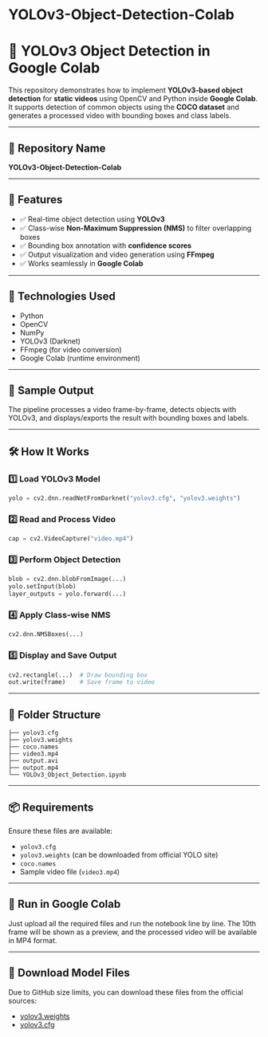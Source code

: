 # YOLOv3-Object-Detection-Colab
# 🎯 YOLOv3 Object Detection in Google Colab

This repository demonstrates how to implement **YOLOv3-based object detection** for **static videos** using OpenCV and Python inside **Google Colab**. It supports detection of common objects using the **COCO dataset** and generates a processed video with bounding boxes and class labels.

---

## 📁 Repository Name

**YOLOv3-Object-Detection-Colab**

---

## 📌 Features

- ✅ Real-time object detection using **YOLOv3**
- ✅ Class-wise **Non-Maximum Suppression (NMS)** to filter overlapping boxes
- ✅ Bounding box annotation with **confidence scores**
- ✅ Output visualization and video generation using **FFmpeg**
- ✅ Works seamlessly in **Google Colab**

---

## 🧠 Technologies Used

- Python
- OpenCV
- NumPy
- YOLOv3 (Darknet)
- FFmpeg (for video conversion)
- Google Colab (runtime environment)

---

## 🎥 Sample Output

The pipeline processes a video frame-by-frame, detects objects with YOLOv3, and displays/exports the result with bounding boxes and labels.

---

## 🛠️ How It Works

### 1️⃣ Load YOLOv3 Model

```python
yolo = cv2.dnn.readNetFromDarknet("yolov3.cfg", "yolov3.weights")
```

### 2️⃣ Read and Process Video

```python
cap = cv2.VideoCapture("video.mp4")
```

### 3️⃣ Perform Object Detection

```python
blob = cv2.dnn.blobFromImage(...)
yolo.setInput(blob)
layer_outputs = yolo.forward(...)
```

### 4️⃣ Apply Class-wise NMS

```python
cv2.dnn.NMSBoxes(...)
```

### 5️⃣ Display and Save Output

```python
cv2.rectangle(...)  # Draw bounding box
out.write(frame)    # Save frame to video
```

---

## 📂 Folder Structure

```
├── yolov3.cfg
├── yolov3.weights
├── coco.names
├── video3.mp4
├── output.avi
├── output.mp4
└── YOLOv3_Object_Detection.ipynb
```

---

## 📦 Requirements

Ensure these files are available:
- `yolov3.cfg`
- `yolov3.weights` (can be downloaded from official YOLO site)
- `coco.names`
- Sample video file (`video3.mp4`)

---

## 🚀 Run in Google Colab

Just upload all the required files and run the notebook line by line. The 10th frame will be shown as a preview, and the processed video will be available in MP4 format.

---


## 🔗 Download Model Files

Due to GitHub size limits, you can download these files from the official sources:

- [yolov3.weights](https://pjreddie.com/media/files/yolov3.weights)
- [yolov3.cfg](https://github.com/pjreddie/darknet/blob/master/cfg/yolov3.cfg)

